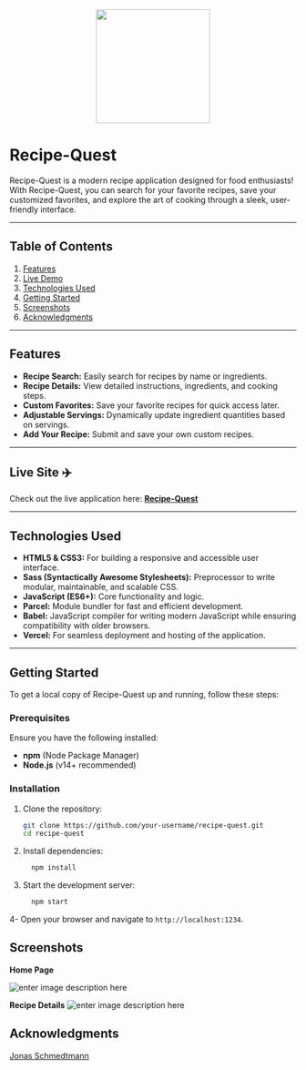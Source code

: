  <div align="center">
  <img height="200" src="https://i.postimg.cc/Sj0fGHn0/Untitled-design.png"  />
</div>

###
# Recipe-Quest 
Recipe-Quest is a modern recipe application designed for food enthusiasts! With Recipe-Quest, you can search for your favorite recipes, save your customized favorites, and explore the art of cooking through a sleek, user-friendly interface.

---

## Table of Contents
1. [Features](#features)
2. [Live Demo](#live-site-%EF%B8%8F)
3. [Technologies Used](#technologies-used)
4. [Getting Started](#getting-started)
5. [Screenshots](#screenshots)
6. [Acknowledgments](#acknowledgments)

---

## Features

- **Recipe Search:** Easily search for recipes by name or ingredients.
- **Recipe Details:** View detailed instructions, ingredients, and cooking steps.
- **Custom Favorites:** Save your favorite recipes for quick access later.
- **Adjustable Servings:** Dynamically update ingredient quantities based on servings.
- **Add Your Recipe:** Submit and save your own custom recipes.


---

## Live Site ✈️

Check out the live application here: **[Recipe-Quest](https://recipe-quest-liard.vercel.app/)**

---

## Technologies Used

- **HTML5 & CSS3:** For building a responsive and accessible user interface.
-  **Sass (Syntactically Awesome Stylesheets):** Preprocessor to write modular, maintainable, and scalable CSS.
- **JavaScript (ES6+):** Core functionality and logic.
- **Parcel:** Module bundler for fast and efficient development.
- **Babel:** JavaScript compiler for writing modern JavaScript while ensuring compatibility with older browsers.
- **Vercel:** For seamless deployment and hosting of the application.

---

## Getting Started

To get a local copy of Recipe-Quest up and running, follow these steps:

### Prerequisites
Ensure you have the following installed:
- **npm** (Node Package Manager)
- **Node.js** (v14+ recommended)

### Installation

1. Clone the repository:
   ```bash
   git clone https://github.com/your-username/recipe-quest.git
   cd recipe-quest

2. Install dependencies:
   ```bash
     npm install
3. Start the development server:
   ```bash
     npm start
  4- Open your browser and navigate to `http://localhost:1234`.
  
## Screenshots
 **Home Page**

![enter image description here](https://i.postimg.cc/6ppF4vxd/Recipe-Quest-Mockup.png)

 **Recipe Details**
![enter image description here](https://i.postimg.cc/Qx0yDdKV/Recipe-result-Mockup.png)

## Acknowledgments
[Jonas Schmedtmann](https://github.com/jonasschmedtmann)
